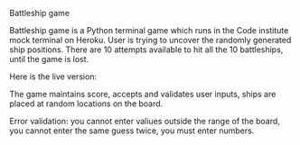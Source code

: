 Battleship game

Battleship game is a Python terminal game which runs in the Code institute mock terminal on Heroku.
User is trying to uncover the randomly generated ship positions. There are 10 attempts available to hit all the 10 battleships, until the game is lost.

Here is the live version:

The game maintains score, accepts and validates user inputs, ships are placed at random locations on the board.

Error validation: you cannot enter valiues outside the range of the board, you cannot enter the same guess twice, you must enter numbers.



